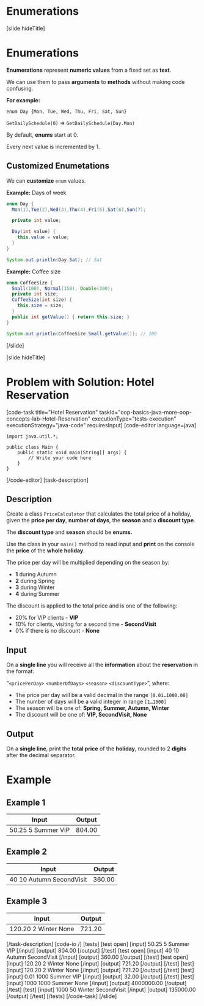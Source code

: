 # Enumerations

[slide hideTitle]

# Enumerations

**Enumerations** represent **numeric values** from a fixed set as **text**.

We can use them to pass **arguments** to **methods** without making code confusing.

**For example:**

`enum Day {Mon, Tue, Wed, Thu, Fri, Sat, Sun}`

`GetDailySchedule(0)` =>  `GetDailySchedule(Day.Mon)`

By default, **enums** start at 0.

Every next value is incremented by 1.

## Customized Enumetations

We can **customize** `enum` values.

**Example:** Days of week

```java
enum Day { 
  Mon(1),Tue(2),Wed(3),Thu(4),Fri(5),Sat(6),Sun(7);

  private int value;

  Day(int value) {
    this.value = value;
  }
}

System.out.println(Day.Sat); // Sat
```

**Example:** Coffee size

```java
enum CoffeeSize { 
  Small(100), Normal(150), Double(300);
  private int size;
  CoffeeSize(int size) {
    this.size = size;
  }
  public int getValue() { return this.size; }
}

System.out.println(CoffeeSize.Small.getValue()); // 100
```
[/slide]

[slide hideTitle]
# Problem with Solution: Hotel Reservation
[code-task title="Hotel Reservation" taskId="oop-basics-java-more-oop-concepts-lab-Hotel-Reservation" executionType="tests-execution" executionStrategy="java-code" requiresInput]
[code-editor language=java]
```
import java.util.*;

public class Main {
    public static void main(String[] args) {
        // Write your code here
    }
}
```
[/code-editor]
[task-description]
## Description
Create a class `PriceCalculator` that calculates the total price of a holiday, given the **price per day**, **number of days**, the **season** and a **discount type**.

The **discount type** and **season** should be **enums.**

Use the class in your `main()` method to read input and **print** on the console the **price** of the **whole holiday**.

The price per day will be multiplied depending on the season by:
- **1** during Autumn
- **2** during Spring
- **3** during Winter
- **4** during Summer

The discount is applied to the total price and is one of the following:
- 20% for VIP clients - **VIP**
- 10% for clients, visiting for a second time - **SecondVisit**
- 0% if there is no discount - **None**

## Input
On a **single line** you will receive all the **information** about the **reservation** in the format:

“`<pricePerDay>` `<numberOfDays>` `<season>` `<discountType>`”, where:

- The price per day will be a valid decimal in the range `[0.01…1000.00]`
- The number of days will be a valid integer in range `[1…1000]`
- The season will be one of: **Spring, Summer, Autumn, Winter**
- The discount will be one of: **VIP, SecondVisit, None**

## Output

On a **single line**, print the **total price** of the **holiday**, rounded to 2 **digits** after the decimal separator.


# Example

## Example 1

| **Input** | **Output** |
| --- | --- |
| 50.25 5 Summer VIP | 804.00 |

## Example 2

| **Input** | **Output** |
| --- | --- |
| 40 10 Autumn SecondVisit | 360.00 |


## Example 3

| **Input** | **Output** |
| --- | --- |
| 120.20 2 Winter None | 721.20 |

[/task-description]
[code-io /]
[tests]
[test open]
[input]
50.25 5 Summer VIP
[/input]
[output]
804.00
[/output]
[/test]
[test open]
[input]
40 10 Autumn SecondVisit
[/input]
[output]
360.00
[/output]
[/test]
[test open]
[input]
120.20 2 Winter None
[/input]
[output]
721.20
[/output]
[/test]
[test]
[input]
120.20 2 Winter None
[/input]
[output]
721.20
[/output]
[/test]
[test]
[input]
0.01 1000 Summer VIP
[/input]
[output]
32.00
[/output]
[/test]
[test]
[input]
1000 1000 Summer None
[/input]
[output]
4000000.00
[/output]
[/test]
[test]
[input]
1000 50 Winter SecondVisit
[/input]
[output]
135000.00
[/output]
[/test]
[/tests]
[/code-task]
[/slide]
